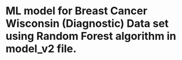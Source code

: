 # ML model for Breast Cancer Wisconsin (Diagnostic) Data set using Random Forest algorithm in model_v2 file.
